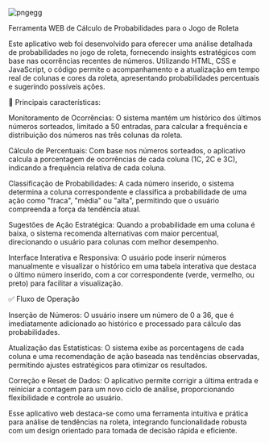 ![pngegg](https://github.com/user-attachments/assets/3c5f847e-6768-4eea-9301-5494fe2131d6)

Ferramenta WEB de Cálculo de Probabilidades para o Jogo de Roleta

Este aplicativo web foi desenvolvido para oferecer uma análise detalhada de probabilidades no jogo de roleta, fornecendo insights estratégicos com base nas ocorrências recentes de números. Utilizando HTML, CSS e JavaScript, o código permite o acompanhamento e a atualização em tempo real de colunas e cores da roleta, apresentando probabilidades percentuais e sugerindo possíveis ações.

📑 Principais características:

Monitoramento de Ocorrências: O sistema mantém um histórico dos últimos números sorteados, limitado a 50 entradas, para calcular a frequência e distribuição dos números nas três colunas da roleta.

Cálculo de Percentuais: Com base nos números sorteados, o aplicativo calcula a porcentagem de ocorrências de cada coluna (1C, 2C e 3C), indicando a frequência relativa de cada coluna.

Classificação de Probabilidades: A cada número inserido, o sistema determina a coluna correspondente e classifica a probabilidade de uma ação como "fraca", "média" ou "alta", permitindo que o usuário compreenda a força da tendência atual.

Sugestões de Ação Estratégica: Quando a probabilidade em uma coluna é baixa, o sistema recomenda alternativas com maior percentual, direcionando o usuário para colunas com melhor desempenho.

Interface Interativa e Responsiva: O usuário pode inserir números manualmente e visualizar o histórico em uma tabela interativa que destaca o último número inserido, com a cor correspondente (verde, vermelho, ou preto) para facilitar a visualização.

✅ Fluxo de Operação

Inserção de Números: O usuário insere um número de 0 a 36, que é imediatamente adicionado ao histórico e processado para cálculo das probabilidades.

Atualização das Estatísticas: O sistema exibe as porcentagens de cada coluna e uma recomendação de ação baseada nas tendências observadas, permitindo ajustes estratégicos para otimizar os resultados.

Correção e Reset de Dados: O aplicativo permite corrigir a última entrada e reiniciar a contagem para um novo ciclo de análise, proporcionando flexibilidade e controle ao usuário.

Esse aplicativo web destaca-se como uma ferramenta intuitiva e prática para análise de tendências na roleta, integrando funcionalidade robusta com um design orientado para tomada de decisão rápida e eficiente.

